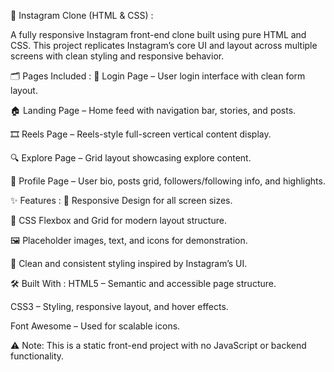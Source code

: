 📸 Instagram Clone (HTML & CSS) :

A fully responsive Instagram front-end clone built using pure HTML and CSS. This project replicates Instagram’s core UI and layout across multiple screens with clean styling and responsive behavior.


🗂️ Pages Included :
🔐 Login Page – User login interface with clean form layout.

🏠 Landing Page – Home feed with navigation bar, stories, and posts.

🎞️ Reels Page – Reels-style full-screen vertical content display.

🔍 Explore Page – Grid layout showcasing explore content.

👤 Profile Page – User bio, posts grid, followers/following info, and highlights.


✨ Features :
📱 Responsive Design for all screen sizes.

💠 CSS Flexbox and Grid for modern layout structure.

🖼️ Placeholder images, text, and icons for demonstration.

🎨 Clean and consistent styling inspired by Instagram’s UI.


🛠️ Built With :
HTML5 – Semantic and accessible page structure.

CSS3 – Styling, responsive layout, and hover effects.

Font Awesome – Used for scalable icons.


⚠️ Note: This is a static front-end project with no JavaScript or backend functionality.
